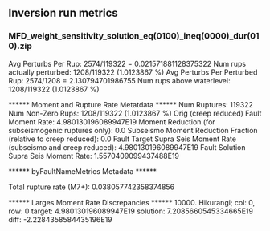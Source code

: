 ## Inversion run metrics

### MFD_weight_sensitivity_solution_eq(0100)_ineq(0000)_dur(010).zip


Avg Perturbs Per Rup: 2574/119322 = 0.021571881128375322
Num rups actually perturbed: 1208/119322 (1.0123867 %)
Avg Perturbs Per Perturbed Rup: 2574/1208 = 2.130794701986755
Num rups above waterlevel: 1208/119322 (1.0123867 %)


****** Moment and Rupture Rate Metatdata ******
Num Ruptures: 119322
Num Non-Zero Rups: 1208/119322 (1.0123867 %)
Orig (creep reduced) Fault Moment Rate: 4.980130196089947E19
Moment Reduction (for subseismogenic ruptures only): 0.0
Subseismo Moment Reduction Fraction (relative to creep reduced): 0.0
Fault Target Supra Seis Moment Rate (subseismo and creep reduced): 4.980130196089947E19
Fault Solution Supra Seis Moment Rate: 1.5570409099437488E19


****** byFaultNameMetrics Metadata ******

Total rupture rate (M7+): 0.038057742358374856


****** Larges Moment Rate Discrepancies ******
10000. Hikurangi; col: 0, row: 0	target: 4.980130196089947E19	solution: 7.2085660545334665E19	diff: -2.2284358584435196E19
